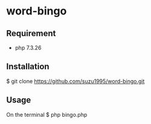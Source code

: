 # word-bingo
## Requirement
 
* php 7.3.26
 
## Installation
 
$ git clone https://github.com/suzu1995/word-bingo.git
 
## Usage
On the terminal
  $ php bingo.php
